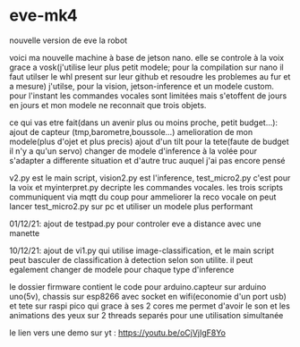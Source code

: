 # eve-mk4
nouvelle version de eve la robot

voici ma nouvelle machine à base de jetson nano.
elle se controle à la voix grace a vosk(j'utilise leur plus petit modele; pour la compilation sur nano il faut utilser le whl present sur leur github et resoudre les problemes au fur et a mesure)
j'utilse, pour la vision, jetson-inference et un modele custom.
pour l'instant les commandes vocales sont limitées mais s'etoffent de jours en jours et mon modele ne reconnait que trois objets.

ce qui vas etre fait(dans un avenir plus ou moins proche, petit budget...):
      ajout de capteur (tmp,barometre,boussole...)
      amelioration de mon modele(plus d'ojet et plus precis)
      ajout d'un tilt pour la tete(faute de budget il n'y a qu'un servo)
      changer de modele d'inference à la volée pour s'adapter a differente situation
      et d'autre truc auquel j'ai pas encore pensé

v2.py est le main script, vision2.py est l'inference, test_micro2.py c'est pour la voix et myinterpret.py decripte les commandes vocales.
les trois scripts communiquent via mqtt du coup pour ammeliorer la reco vocale on peut lancer test_micro2.py sur pc et utiliser un modele plus performant

01/12/21: ajout de testpad.py pour controler eve a distance avec une manette

10/12/21: ajout de vi1.py qui utilise image-classification, et le main script peut basculer de classification à detection selon son utilite. il peut egalement changer de modele pour chaque type d'inference

le dossier firmware contient le code pour arduino.capteur sur arduino uno(5v), chassis sur esp8266 avec socket en wifi(economie d'un port usb) et tete sur raspi pico qui grace à ses 2 cores me permet d'avoir le son et les animations des yeux sur 2 threads separés pour une utilisation simultanée

le lien vers une demo sur yt : https://youtu.be/oCjVjIgF8Yo

